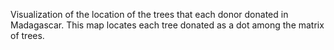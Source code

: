 <style>
:root {
    font-family: Times, "Times New Roman", Georgia, serif;
}
.eye {
    font-weight: 1000;
    color: green;
}
</style>

Visualization of the location of the trees that each donor donated in Madagascar. This map locates each tree donated as a dot among the matrix of trees.